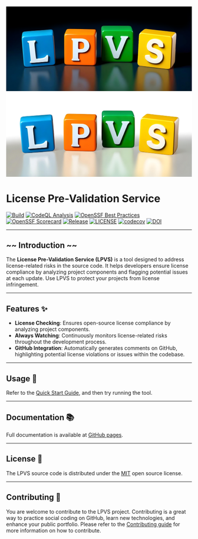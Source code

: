 ![Logo for dark mode](doc/docs/img/lpvs-dark.png#gh-dark-mode-only)
![Logo for light mode](doc/docs/img/lpvs-light.png#gh-light-mode-only)

# License Pre-Validation Service

[![Build](https://github.com/samsung/lpvs/workflows/Build/badge.svg)](https://github.com/samsung/lpvs/actions?query=workflow%3ABuild)
[![CodeQL Analysis](https://github.com/Samsung/LPVS/workflows/CodeQL%20Analysis/badge.svg)](https://github.com/Samsung/LPVS/actions?query=workflow%3A%22CodeQL+Analysis%22)
[![OpenSSF Best Practices](https://www.bestpractices.dev/projects/6309/badge)](https://www.bestpractices.dev/projects/6309)
[![OpenSSF Scorecard](https://api.securityscorecards.dev/projects/github.com/Samsung/LPVS/badge)](https://api.securityscorecards.dev/projects/github.com/Samsung/LPVS)
[![Release](https://img.shields.io/github/v/release/samsung/lpvs.svg)](https://github.com/Samsung/LPVS/releases)
[![LICENSE](https://img.shields.io/github/license/samsung/lpvs.svg)](https://github.com/Samsung/LPVS/blob/main/LICENSE)
[![codecov](https://codecov.io/gh/Samsung/LPVS/graph/badge.svg?token=XTD749ITNF)](https://codecov.io/gh/Samsung/LPVS)
[![DOI](https://zenodo.org/badge/DOI/10.5281/zenodo.7127519.svg)](https://doi.org/10.5281/zenodo.7127519)

---

## ~~ Introduction ~~

The **License Pre-Validation Service (LPVS)** is a tool designed to address license-related risks in the source code.
It helps developers ensure license compliance by analyzing project components and flagging potential issues at each update.
Use LPVS to protect your projects from license infringement.

---

## Features ✨

- **License Checking**: Ensures open-source license compliance by analyzing project components.
- **Always Watching**: Continuously monitors license-related risks throughout the development process.
- **GitHub Integration**: Automatically generates comments on GitHub, highlighting potential license violations or issues within the codebase.

---

## Usage 🚀

Refer to the [Quick Start Guide], and then try running the tool.

---

## Documentation 📚

Full documentation is available at [GitHub pages].

---

## License 📝

The LPVS source code is distributed under the [MIT] open source license.

---

## Contributing 🤝

You are welcome to contribute to the LPVS project.
Contributing is a great way to practice social coding on GitHub, learn new technologies, and enhance your public portfolio.
Please refer to the [Contributing guide] for more information on how to contribute.

[GitHub pages]: https://samsung.github.io/LPVS/
[Contributing guide]: https://samsung.github.io/LPVS/dev-guide/contributing/
[MIT]: https://opensource.org/licenses/MIT
[Quick Start Guide]: https://samsung.github.io/LPVS/quick-start-guide/
